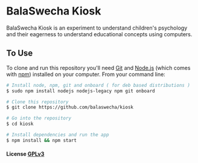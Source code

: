 BalaSwecha Kiosk
=======

BalaSwecha Kiosk is an experiment to understand children's psychology and their eagerness to understand educational concepts using computers.

## To Use

To clone and run this repository you'll need [Git](https://git-scm.com) and [Node.js](https://nodejs.org/en/download/) (which comes with [npm](http://npmjs.com)) installed on your computer. From your command line:

```bash
# Install node, npm, git and onboard ( for deb based distributions )
$ sudo npm install nodejs nodejs-legacy npm git onboard

# Clone this repository
$ git clone https://github.com/balaswecha/kiosk

# Go into the repository
$ cd kiosk

# Install dependencies and run the app
$ npm install && npm start
```

#### License [GPLv3](LICENSE.md)
